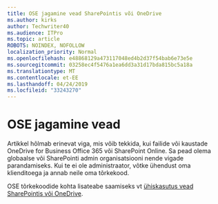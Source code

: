 ```yaml
---
title: OSE jagamine vead SharePointis või OneDrive
ms.author: kirks
author: Techwriter40
ms.audience: ITPro
ms.topic: article
ROBOTS: NOINDEX, NOFOLLOW
localization_priority: Normal
ms.openlocfilehash: e48868129a473117048ed4b2d37f54bab6e73e5e
ms.sourcegitcommit: 03258ec4f5476a1ea6dd3a31d17bda815bc5a18a
ms.translationtype: MT
ms.contentlocale: et-EE
ms.lasthandoff: 04/24/2019
ms.locfileid: "33243270"
---
```

# <a name="ose-sharing-errors"></a>OSE jagamine vead

Artikkel hõlmab erinevat viga, mis võib tekkida, kui failide või kaustade OneDrive for Business Office 365 või SharePoint Online. Sa pead olema globaalse või SharePointi admin organisatsiooni nende vigade parandamiseks. Kui te ei ole administraator, võtke ühendust oma klienditoega ja annab neile oma tõrkekood.

OSE tõrkekoodide kohta lisateabe saamiseks vt [ühiskasutus vead SharePointis või OneDrive](https://docs.microsoft.com/en-us/sharepoint/sharepoint-onedrive-error-message).
